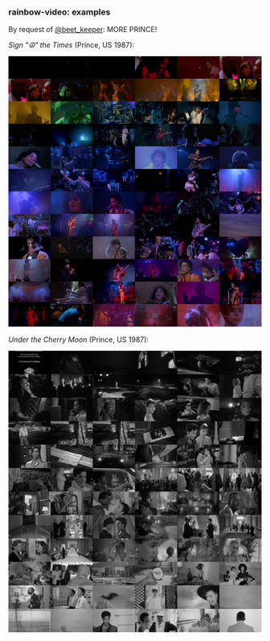### rainbow-video: examples

By request of [@beet_keeper](https://twitter.com/beet_keeper): MORE PRINCE!

_Sign "☮" the Times_ (Prince, US 1987):

![Sign o the Times (1987) image mosaic](./images/prince-sign-o-the-times-live-the-movie-1987_montage_750w.jpg "Sign o the Times (1987) image mosaic")

_Under the Cherry Moon_ (Prince, US 1987):

![Under the Cherry Moon (1986) image mosaic](./images/under-the-cherry-moon-1986_montage_750w.jpg "Under the Cherry Moon (1986) image mosaic")
